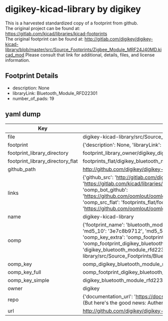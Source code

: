 # digikey-kicad-library by digikey  
This is a harvested standardized copy of a footprint from github.  
The original project can be found at:  
https://gitlab.com/kicad/libraries/kicad-footprints  
The original footprint can be found at:
http://gitlab.com/digikey/digikey-kicad-library/blob/master/src/Source_Footprints/Zigbee_Module_MRF24J40MD.kicad_mod
Please consult that link for additional, details, files, and license information.  
## Footprint Details
* description: None  
* libraryLink: Bluetooth_Module_RFD22301  
* number_of_pads: 19  
## yaml dump  
| Key | Value |  
| --- | --- |  
| file | digikey-kicad-library/src/Source_Footprints/Bluetooth_Module_RFD22301.kicad_mod |  
| footprint | {'description': None, 'libraryLink': 'Bluetooth_Module_RFD22301', 'number_of_pads': 19} |  
| footprint_library_directory | footprint_library_owner/digikey_digikey-kicad-library |  
| footprint_library_directory_flat | footprints_flat/digikey_bluetooth_module_rfd22301_bluetooth_module_rfd22301/working |  
| github_path | http://github.com/digikey/digikey-kicad-library/blob/master/src/Source_Footprints/Bluetooth_Module_RFD22301.kicad_mod |  
| links | {'github_src': 'http://gitlab.com/digikey/digikey-kicad-library/blob/master/src/Source_Footprints/Zigbee_Module_MRF24J40MD.kicad_mod', 'github_src_repo': 'https://gitlab.com/kicad/libraries/kicad-footprints', 'oomp_bot': 'footprints/digikey_bluetooth_module_rfd22301_bluetooth_module_rfd22301/working', 'oomp_bot_github': 'https://github.com/oomlout/oomlout_oomp_footprint_bot/tree/main/footprints/digikey_bluetooth_module_rfd22301_bluetooth_module_rfd22301/working', 'oomp_src_flat': 'footprints_flat/footprints_flat/digikey_bluetooth_module_rfd22301_bluetooth_module_rfd22301/working', 'oomp_src_flat_github': 'https://github.com/oomlout/oomlout_oomp_footprint_src/tree/main/footprints_flat/digikey_bluetooth_module_rfd22301_bluetooth_module_rfd22301/working'} |  
| name | digikey-kicad-library |  
| oomp | {'footprint_name': 'bluetooth_module_rfd22301', 'library_name': 'bluetooth_module_rfd22301_kicad_mod', 'md5': '3e7c8b97127dfee101b73500826169da', 'md5_10': '3e7c8b9712', 'md5_5': '3e7c8', 'md5_6': '3e7c8b', 'oomp_key': 'oomp_digikey_bluetooth_module_rfd22301_bluetooth_module_rfd22301', 'oomp_key_extra': 'oomp_footprint_digikey_bluetooth_module_rfd22301_bluetooth_module_rfd22301', 'oomp_key_full': 'oomp_footprint_digikey_bluetooth_module_rfd22301_bluetooth_module_rfd22301_3e7c8b', 'oomp_key_simple': 'digikey_bluetooth_module_rfd22301_bluetooth_module_rfd22301', 'original_filename': 'digikey-kicad-library/src/Source_Footprints/Bluetooth_Module_RFD22301.kicad_mod', 'owner_name': 'digikey'} |  
| oomp_key | oomp_digikey_bluetooth_module_rfd22301_bluetooth_module_rfd22301 |  
| oomp_key_full | oomp_footprint_digikey_bluetooth_module_rfd22301_bluetooth_module_rfd22301 |  
| oomp_key_simple | digikey_bluetooth_module_rfd22301_bluetooth_module_rfd22301 |  
| owner | digikey |  
| repo | {'documentation_url': 'https://docs.github.com/rest/overview/resources-in-the-rest-api#rate-limiting', 'message': "API rate limit exceeded for 84.66.173.59. (But here's the good news: Authenticated requests get a higher rate limit. Check out the documentation for more details.)"} |  
| url | http://github.com/digikey/digikey-kicad-library |  

